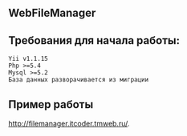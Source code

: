 WebFileManager
-------
Требования для начала работы:
-------

    Yii v1.1.15
    Php >=5.4
    Mysql >=5.2
    База данных разворачивается из миграции
    

Пример работы
-------

http://filemanager.itcoder.tmweb.ru/.

